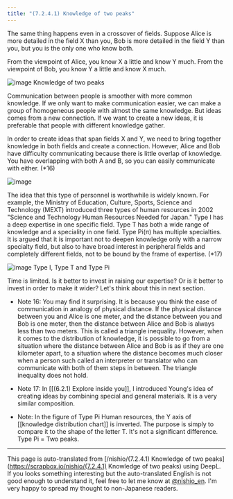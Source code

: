 ```yaml
---
title: "(7.2.4.1) Knowledge of two peaks"
---
```


The same thing happens even in a crossover of fields. Suppose Alice is more detailed in the field X than you, Bob is more detailed in the field Y than you, but you is the only one who know both.

From the viewpoint of Alice, you know X a little and know Y much. From the viewpoint of Bob, you know Y a little and know X much.

![image](https://gyazo.com/62925d66ba9004d2cffd7b3c6f6b7ca5/thumb/1000)
Knowledge of two peaks

Communication between people is smoother with more common knowledge. If we only want to make communication easier, we can make a group of homogeneous people with almost the same knowledge. But ideas comes from a new connection. If we want to create a new ideas, it is preferable that people with different knowledge gather.

In order to create ideas that span fields X and Y, we need to bring together knowledge in both fields and create a connection. However, Alice and Bob have difficulty communicating because there is little overlap of knowledge. You have overlapping with both A and B, so you can easily communicate with either. (*16)

![image](https://gyazo.com/4e05d5ab374c7f04c7ba437335b4a68a/thumb/1000)



The idea that this type of personnel is worthwhile is widely known. For example, the Ministry of Education, Culture, Sports, Science and Technology (MEXT) introduced three types of human resources in 2002 "Science and Technology Human Resources Needed for Japan." Type I has a deep expertise in one specific field. Type T has both a wide range of knowledge and a speciality in one field. Type Pi(π) has multiple specialties. It is argued that it is important not to deepen knowledge only with a narrow specialty field, but also to have broad interest in peripheral fields and completely different fields, not to be bound by the frame of expertise. (*17)

![image](https://gyazo.com/79e487392ca82cd95047547e1a6d9271/thumb/1000)
Type I, Type T and Type Pi

Time is limited. Is it better to invest in raising our expertise? Or is it better to invest in order to make it wider? Let's think about this in next section.

- Note 16: You may find it surprising. It is because you think the ease of communication in analogy of physical distance. If the physical distance between you and Alice is one meter, and the distance between you and Bob is one meter, then the distance between Alice and Bob is always less than two meters. This is called a triangle inequality. However, when it comes to the distribution of knowledge, it is possible to go from a situation where the distance between Alice and Bob is as if they are one kilometer apart, to a situation where the distance becomes much closer when a person such called an interpreter or translator who can communicate with both of them steps in between. The triangle inequality does not hold.
- Note 17: In [[(6.2.1) Explore inside you]], I introduced Young's idea of creating ideas by combining special and general materials. It is a very similar composition.

- Note: In the figure of Type Pi Human resources, the Y axis of [[knowledge distribution chart]] is inverted. The purpose is simply to compare it to the shape of the letter T. It's not a significant difference. Type Pi = Two peaks.

---
This page is auto-translated from [/nishio/(7.2.4.1) Knowledge of two peaks](https://scrapbox.io/nishio/(7.2.4.1) Knowledge of two peaks) using DeepL. If you looks something interesting but the auto-translated English is not good enough to understand it, feel free to let me know at [@nishio_en](https://twitter.com/nishio_en). I'm very happy to spread my thought to non-Japanese readers.